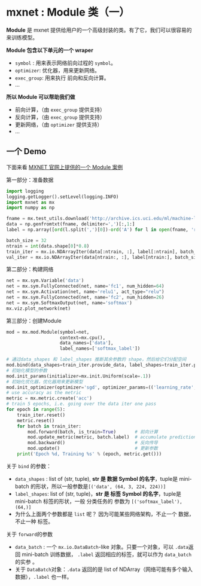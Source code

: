 # mxnet : Module 类（一）

**Module** 是 mxnet 提供给用户的一个高级封装的类。有了它，我们可以很容易的来训练模型。



**Module 包含以下单元的一个 wraper**

* `symbol` : 用来表示网络前向过程的 `symbol`。
* `optimizer`: 优化器，用来更新网络。
* `exec_group`: 用来执行 前向和反向计算。
* ...



**所以 Module 可以帮助我们做**

* 前向计算，（由 `exec_group` 提供支持）
* 反向计算，（由 `exec_group` 提供支持）
* 更新网络，（由 `optimizer` 提供支持）
* ...



## 一个 Demo

下面来看 [MXNET 官网上提供的一个 Module 案例](https://mxnet.incubator.apache.org/tutorials/basic/module.html)

第一部分：准备数据

```python
import logging
logging.getLogger().setLevel(logging.INFO)
import mxnet as mx
import numpy as np

fname = mx.test_utils.download('http://archive.ics.uci.edu/ml/machine-learning-databases/letter-recognition/letter-recognition.data')
data = np.genfromtxt(fname, delimiter=',')[:,1:]
label = np.array([ord(l.split(',')[0])-ord('A') for l in open(fname, 'r')])

batch_size = 32
ntrain = int(data.shape[0]*0.8)
train_iter = mx.io.NDArrayIter(data[:ntrain, :], label[:ntrain], batch_size, shuffle=True)
val_iter = mx.io.NDArrayIter(data[ntrain:, :], label[ntrain:], batch_size)

```

第二部分：构建网络

```python
net = mx.sym.Variable('data')
net = mx.sym.FullyConnected(net, name='fc1', num_hidden=64)
net = mx.sym.Activation(net, name='relu1', act_type="relu")
net = mx.sym.FullyConnected(net, name='fc2', num_hidden=26)
net = mx.sym.SoftmaxOutput(net, name='softmax')
mx.viz.plot_network(net)

```



第三部分：创建Module

```python
mod = mx.mod.Module(symbol=net,
                    context=mx.cpu(),
                    data_names=['data'],
                    label_names=['softmax_label'])

# 通过data_shapes 和 label_shapes 推断其余参数的 shape，然后给它们分配空间
mod.bind(data_shapes=train_iter.provide_data, label_shapes=train_iter.provide_label)
# 初始化模型的参数
mod.init_params(initializer=mx.init.Uniform(scale=.1))
# 初始化优化器，优化器用来更新模型
mod.init_optimizer(optimizer='sgd', optimizer_params=(('learning_rate', 0.1), ))
# use accuracy as the metric
metric = mx.metric.create('acc')
# train 5 epochs, i.e. going over the data iter one pass
for epoch in range(5):
    train_iter.reset()
    metric.reset()
    for batch in train_iter:
        mod.forward(batch, is_train=True)       # 前向计算
        mod.update_metric(metric, batch.label)  # accumulate prediction accuracy
        mod.backward()                          # 反向传导
        mod.update()                            # 更新参数
    print('Epoch %d, Training %s' % (epoch, metric.get()))
```

关于 `bind` 的参数：

* `data_shapes` : list of (str, tuple), **str 是 数据 Symbol 的名字**，tuple是 mini-batch 的形状，所以一般参数是`[('data', (64, 3, 224, 224))]`
* `label_shapes`: list of (str, tuple)，**str 是 标签 Symbol 的名字**，tuple是 mini-batch 标签的形状，一般 分类任务的 参数为 `[('softmax_label'),(64,)]`
* 为什么上面两个参数都是 `list` 呢？ 因为可能某些网络架构，不止一个 数据，不止一种 标签。



关于 `forward`的参数

* `data_batch` : 一个 `mx.io.DataBatch`-like 对象。只要一个对象，可以 `.data`返回 mini-batch 训练数据， `.label` 返回相应的标签，就可以作为 `data_batch` 的实参 。
* 关于 `DataBatch`对象：`.data` 返回的是 list of NDArray（网络可能有多个输入数据），`.label` 也一样。


